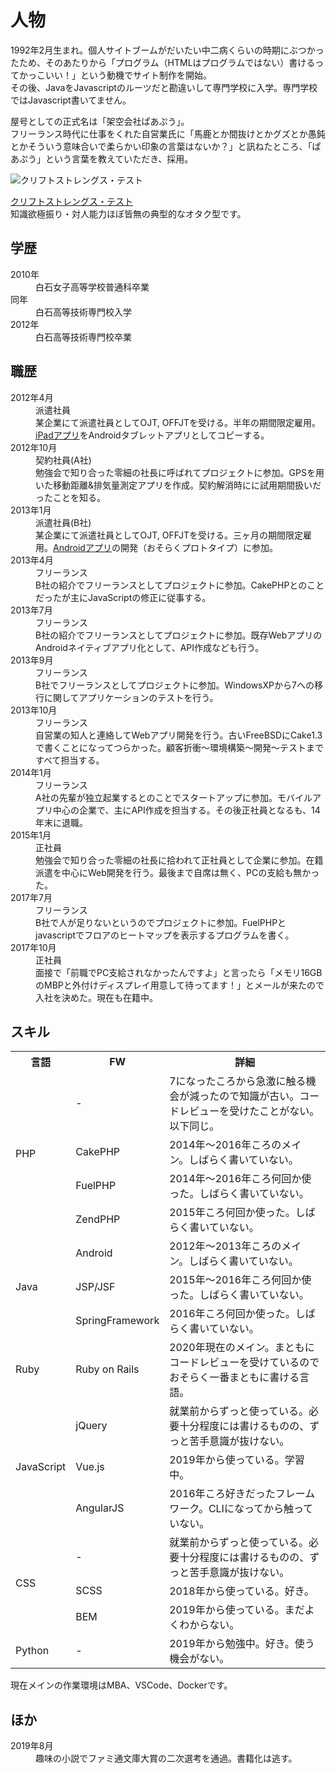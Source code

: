 # 人物

1992年2月生まれ。個人サイトブームがだいたい中二病くらいの時期にぶつかったため、そのあたりから「プログラム（HTMLはプログラムではない）書けるってかっこいい！」という動機でサイト制作を開始。  
その後、JavaをJavascriptのルーツだと勘違いして専門学校に入学。専門学校ではJavascript書いてません。

屋号としての正式名は「架空会社ぱあぷう」。  
フリーランス時代に仕事をくれた自営業氏に「馬鹿とか間抜けとかグズとか愚鈍とかそういう意味合いで柔らかい印象の言葉はないか？」と訊ねたところ、「ぱあぷう」という言葉を教えていただき、採用。

<img :src="$withBase('/assets/img/strengthfinder.jpg')" alt="クリフトストレングス・テスト">

[クリフトストレングス・テスト](https://www.gallup.com/cliftonstrengths/ja/253661/CliftonStrengths.aspx)  
知識欲極振り・対人能力ほぼ皆無の典型的なオタク型です。

## 学歴

<dl>
  <dt>2010年</dt><dd>白石女子高等学校普通科卒業</dd>
  <dt>同年</dt><dd>白石高等技術専門校入学</dd>
  <dt>2012年</dt><dd>白石高等技術専門校卒業</dd>
</dl>

## 職歴

<dl>
  <dt>2012年4月</dt><dd>派遣社員<br />某企業にて派遣社員としてOJT, OFFJTを受ける。半年の期間限定雇用。<a href="https://apps.apple.com/jp/app/id502838812" target="_blank">iPadアプリ</a>をAndroidタブレットアプリとしてコピーする。</dd>
  <dt>2012年10月</dt><dd>契約社員(A社)<br />勉強会で知り合った零細の社長に呼ばれてプロジェクトに参加。GPSを用いた移動距離&排気量測定アプリを作成。契約解消時にに試用期間扱いだったことを知る。</dd>
  <dt>2013年1月</dt><dd>派遣社員(B社)<br />某企業にて派遣社員としてOJT, OFFJTを受ける。三ヶ月の期間限定雇用。<a href="http://tegakidenwa.jp/" target="_blank">Androidアプリ</a>の開発（おそらくプロトタイプ）に参加。</dd>
  <dt>2013年4月</dt><dd>フリーランス<br />B社の紹介でフリーランスとしてプロジェクトに参加。CakePHPとのことだったが主にJavaScriptの修正に従事する。</dd>
  <dt>2013年7月</dt><dd>フリーランス<br />B社の紹介でフリーランスとしてプロジェクトに参加。既存WebアプリのAndroidネイティブアプリ化として、API作成なども行う。</dd>
  <dt>2013年9月</dt><dd>フリーランス<br />B社でフリーランスとしてプロジェクトに参加。WindowsXPから7への移行に関してアプリケーションのテストを行う。</dd>
  <dt>2013年10月</dt><dd>フリーランス<br />自営業の知人と連絡してWebアプリ開発を行う。古いFreeBSDにCake1.3で書くことになってつらかった。顧客折衝〜環境構築〜開発〜テストまですべて担当する。</dd>
  <dt>2014年1月</dt><dd>フリーランス<br />A社の先輩が独立起業するとのことでスタートアップに参加。モバイルアプリ中心の企業で、主にAPI作成を担当する。その後正社員となるも、14年末に退職。</dd>
  <dt>2015年1月</dt><dd>正社員<br />勉強会で知り合った零細の社長に拾われて正社員として企業に参加。在籍派遣を中心にWeb開発を行う。最後まで自席は無く、PCの支給も無かった。</dd>
  <dt>2017年7月</dt><dd>フリーランス<br />B社で人が足りないというのでプロジェクトに参加。FuelPHPとjavascriptでフロアのヒートマップを表示するプログラムを書く。</dd>
  <dt>2017年10月</dt><dd>正社員<br />面接で「前職でPC支給されなかったんですよ」と言ったら「メモリ16GBのMBPと外付けディスプレイ用意して待ってます！」とメールが来たので入社を決めた。現在も在籍中。</dd>
</dl>

## スキル

<table>
<tr>
  <th>言語</th><th>FW</th><th>詳細</th>
</tr>
<tr>
  <td rowspan="4">PHP</td><td>-</td><td>7になったころから急激に触る機会が減ったので知識が古い。コードレビューを受けたことがない。以下同じ。</td>
</tr>
<tr>
  <td>CakePHP</td><td>2014年〜2016年ころのメイン。しばらく書いていない。</td>
</tr>
<tr>
  <td>FuelPHP</td><td>2014年〜2016年ころ何回か使った。しばらく書いていない。</td>
</tr>
<tr>
  <td>ZendPHP</td><td>2015年ころ何回か使った。しばらく書いていない。</td>
</tr>
<tr>
  <td rowspan="3">Java</td><td>Android</td><td>2012年〜2013年ころのメイン。しばらく書いていない。</td>
</tr>
<tr>
  <td>JSP/JSF</td><td>2015年〜2016年ころ何回か使った。しばらく書いていない。</td>
</tr>
<tr>
  <td>SpringFramework</td><td>2016年ころ何回か使った。しばらく書いていない。</td>
</tr>
<tr>
  <td>Ruby</td><td>Ruby on Rails</td><td>2020年現在のメイン。まともにコードレビューを受けているのでおそらく一番まともに書ける言語。</td>
</tr>
<tr>
  <td rowspan="3">JavaScript</td><td>jQuery</td><td>就業前からずっと使っている。必要十分程度には書けるものの、ずっと苦手意識が抜けない。</td>
</tr>
<tr>
  <td>Vue.js</td><td>2019年から使っている。学習中。</td>
</tr>
<tr>
  <td>AngularJS</td><td>2016年ころ好きだったフレームワーク。CLIになってから触っていない。</td>
</tr>
<tr>
  <td rowspan="3">CSS</td><td>-</td><td>就業前からずっと使っている。必要十分程度には書けるものの、ずっと苦手意識が抜けない。</td>
</tr>
<tr>
  <td>SCSS</td><td>2018年から使っている。好き。</td>
</tr>
<tr>
  <td>BEM</td><td>2019年から使っている。まだよくわからない。</td>
</tr>
<tr>
  <td>Python</td><td>-</td><td>2019年から勉強中。好き。使う機会がない。</td>
</tr>
</table>

現在メインの作業環境はMBA、VSCode、Dockerです。

## ほか

<dl>
  <dt>2019年8月</dt><dd>趣味の小説でファミ通文庫大賞の二次選考を通過。書籍化は逃す。</dd>
</dl>